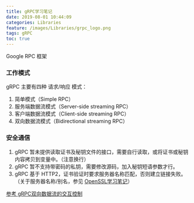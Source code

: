 ```yaml
---
title: gRPC学习笔记
date: 2019-08-01 10:44:09
categories: Libraries
feature: /images/Libraries/grpc_logo.png
tags: gRPC
toc: true
---
```


Google RPC 框架

<!-- More -->

### 工作模式

gRPC 主要有四种 请求/响应 模式：
1. 简单模式（Simple RPC）
1. 服务端数据流模式（Server-side streaming RPC）
1. 客户端数据流模式（Client-side streaming RPC）
1. 双向数据流模式（Bidirectional streaming RPC）

### 安全通信
1. gRPC 暂未提供读取证书及秘钥文件的接口，需要自行读取，或将证书或秘钥内容拷贝到变量中。（注意换行）
1. gRPC 暂不支持带密码的私钥，需要修改源码，加入秘钥短语参数才行。
1. gRPC 基于 HTTP2，证书验证时要求服务器名称匹配，否则建立链接失败。（关于服务器名称/别名，参见 [OpenSSL学习笔记](/2019/02/22/Libraries/OpenSSL学习笔记/)）

[参考 gRPC双向数据流的交互控制](https://www.jianshu.com/p/5158d6686769)

